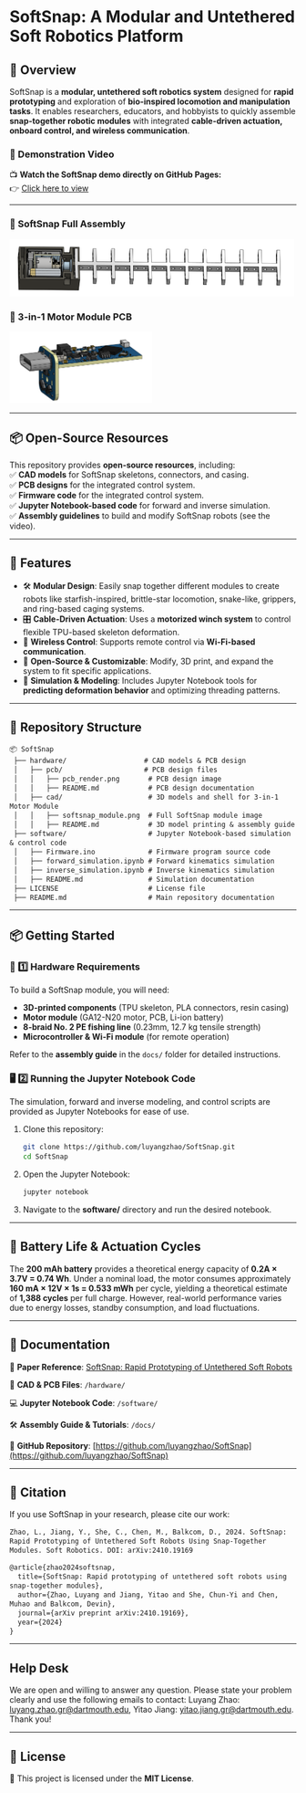 # **SoftSnap: A Modular and Untethered Soft Robotics Platform**  

## 🚀 Overview  
SoftSnap is a **modular, untethered soft robotics system** designed for **rapid prototyping** and exploration of **bio-inspired locomotion and manipulation tasks**. It enables researchers, educators, and hobbyists to quickly assemble **snap-together robotic modules** with integrated **cable-driven actuation, onboard control, and wireless communication**.

### 🎥 Demonstration Video  
📺 **Watch the SoftSnap demo directly on GitHub Pages:**  
👉 [Click here to view](https://github.com/luyangzhao/SoftSnap/docs)

---

### **🔹 SoftSnap Full Assembly**
<!-- ![SoftSnap Full Assembly](hardware/cad/softsnap_module.png)   -->
<img src="hardware/cad/softsnap_module.png" width="500" height="100">

### **🔹 3-in-1 Motor Module PCB**
<!-- ![SoftSnap PCB](hardware/pcb/pcb_render.png)   -->
<img src="hardware/pcb/pcb_render.png" width="250" height="125">


---

## 📦 Open-Source Resources  
This repository provides **open-source resources**, including:  
✅ **CAD models** for SoftSnap skeletons, connectors, and casing.  
✅ **PCB designs** for the integrated control system.  
✅ **Firmware code** for the integrated control system.  
✅ **Jupyter Notebook-based code** for forward and inverse simulation.  
✅ **Assembly guidelines** to build and modify SoftSnap robots (see the video). 

---

## 🔧 Features  
- 🛠 **Modular Design**: Easily snap together different modules to create robots like starfish-inspired, brittle-star locomotion, snake-like, grippers, and ring-based caging systems.  
- 🎛 **Cable-Driven Actuation**: Uses a **motorized winch system** to control flexible TPU-based skeleton deformation.  
- 📡 **Wireless Control**: Supports remote control via **Wi-Fi-based communication**.  
- 🔄 **Open-Source & Customizable**: Modify, 3D print, and expand the system to fit specific applications.  
- 🔬 **Simulation & Modeling**: Includes Jupyter Notebook tools for **predicting deformation behavior** and optimizing threading patterns.  

---

## 📂 Repository Structure  

```
📦 SoftSnap  
 ├── hardware/                   # CAD models & PCB design  
 │   ├── pcb/                    # PCB design files  
 │   │   ├── pcb_render.png       # PCB design image  
 │   │   ├── README.md            # PCB design documentation  
 │   ├── cad/                     # 3D models and shell for 3-in-1 Motor Module  
 │   │   ├── softsnap_module.png  # Full SoftSnap module image  
 │   │   ├── README.md            # 3D model printing & assembly guide  
 ├── software/                    # Jupyter Notebook-based simulation & control code 
 │   ├── Firmware.ino             # Firmware program source code   
 │   ├── forward_simulation.ipynb # Forward kinematics simulation  
 │   ├── inverse_simulation.ipynb # Inverse kinematics simulation  
 │   ├── README.md                # Simulation documentation  
 ├── LICENSE                      # License file  
 ├── README.md                    # Main repository documentation  
```

---

## 📦 Getting Started  

### 🔩 1️⃣ Hardware Requirements  
To build a SoftSnap module, you will need:  
- **3D-printed components** (TPU skeleton, PLA connectors, resin casing)  
- **Motor module** (GA12-N20 motor, PCB, Li-ion battery)  
- **8-braid No. 2 PE fishing line** (0.23mm, 12.7 kg tensile strength)  
- **Microcontroller & Wi-Fi module** (for remote operation)  

Refer to the **assembly guide** in the `docs/` folder for detailed instructions.  

### 🖥 2️⃣ Running the Jupyter Notebook Code  
The simulation, forward and inverse modeling, and control scripts are provided as Jupyter Notebooks for ease of use.  

1. Clone this repository:  
   ```bash
   git clone https://github.com/luyangzhao/SoftSnap.git  
   cd SoftSnap
   ```  
2. Open the Jupyter Notebook:  
   ```bash
   jupyter notebook  
   ```  
3. Navigate to the **software/** directory and run the desired notebook.

---

## 🔋 Battery Life & Actuation Cycles  
The **200 mAh battery** provides a theoretical energy capacity of **0.2A × 3.7V = 0.74 Wh**. Under a nominal load, the motor consumes approximately **160 mA × 12V × 1s = 0.533 mWh** per cycle, yielding a theoretical estimate of **1,388 cycles** per full charge. However, real-world performance varies due to energy losses, standby consumption, and load fluctuations. 
<!-- Experimental testing with the **XX skeleton configuration** resulted in **XX cycles per full charge**. -->

---

## 📜 Documentation  
📄 **Paper Reference**: [SoftSnap: Rapid Prototyping of Untethered Soft Robots](https://arxiv.org/abs/2410.19169)  

📜 **CAD & PCB Files**: `/hardware/`  

💻 **Jupyter Notebook Code**: `/software/`  

🛠 **Assembly Guide & Tutorials**: `/docs/`  

🔗 **GitHub Repository**: [https://github.com/luyangzhao/SoftSnap](https://github.com/luyangzhao/SoftSnap)  

---

## 🔬 Citation  
If you use SoftSnap in your research, please cite our work:  


```
Zhao, L., Jiang, Y., She, C., Chen, M., Balkcom, D., 2024. SoftSnap: Rapid Prototyping of Untethered Soft Robots Using Snap-Together Modules. Soft Robotics. DOI: arXiv:2410.19169
```


```
@article{zhao2024softsnap,
  title={SoftSnap: Rapid prototyping of untethered soft robots using snap-together modules},
  author={Zhao, Luyang and Jiang, Yitao and She, Chun-Yi and Chen, Muhao and Balkcom, Devin},
  journal={arXiv preprint arXiv:2410.19169},
  year={2024}
}
```

---

## Help Desk

We are open and willing to answer any question. Please state your problem clearly and use the following emails to contact: Luyang Zhao: <luyang.zhao.gr@dartmouth.edu>, Yitao Jiang: <yitao.jiang.gr@dartmouth.edu>. Thank you!

---

## 📝 License  
📜 This project is licensed under the **MIT License**. 

